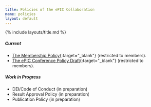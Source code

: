 ```yaml
---
title: Policies of the ePIC Collaboration
name: policies
layout: default
---
```


{% include layouts/title.md %}

##### Current

* [The Membership Policy](https://zenodo.org/records/13693927){:target="_blank"} (restricted to members).
* [The ePIC Conference Policy Draft](https://zenodo.org/records/13937482){:target="_blank"} (restricted to members).


##### Work in Progress

* DEI/Code of Conduct (in preparation)
* Result Approval Policy (in preparation)
* Publication Policy (in preparation)
